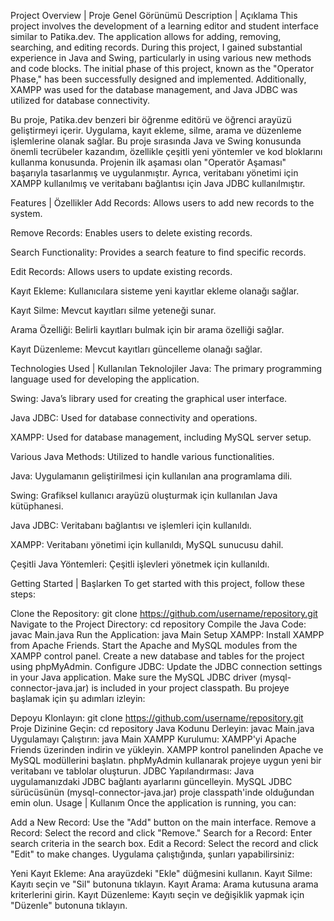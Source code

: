 Project Overview | Proje Genel Görünümü
Description | Açıklama
This project involves the development of a learning editor and student interface similar to Patika.dev. The application allows for adding, removing, searching, and editing records. During this project, I gained substantial experience in Java and Swing, particularly in using various new methods and code blocks. The initial phase of this project, known as the "Operator Phase," has been successfully designed and implemented. Additionally, XAMPP was used for the database management, and Java JDBC was utilized for database connectivity.

Bu proje, Patika.dev benzeri bir öğrenme editörü ve öğrenci arayüzü geliştirmeyi içerir. Uygulama, kayıt ekleme, silme, arama ve düzenleme işlemlerine olanak sağlar. Bu proje sırasında Java ve Swing konusunda önemli tecrübeler kazandım, özellikle çeşitli yeni yöntemler ve kod bloklarını kullanma konusunda. Projenin ilk aşaması olan "Operatör Aşaması" başarıyla tasarlanmış ve uygulanmıştır. Ayrıca, veritabanı yönetimi için XAMPP kullanılmış ve veritabanı bağlantısı için Java JDBC kullanılmıştır.

Features | Özellikler
Add Records: Allows users to add new records to the system.

Remove Records: Enables users to delete existing records.

Search Functionality: Provides a search feature to find specific records.

Edit Records: Allows users to update existing records.

Kayıt Ekleme: Kullanıcılara sisteme yeni kayıtlar ekleme olanağı sağlar.

Kayıt Silme: Mevcut kayıtları silme yeteneği sunar.

Arama Özelliği: Belirli kayıtları bulmak için bir arama özelliği sağlar.

Kayıt Düzenleme: Mevcut kayıtları güncelleme olanağı sağlar.

Technologies Used | Kullanılan Teknolojiler
Java: The primary programming language used for developing the application.

Swing: Java’s library used for creating the graphical user interface.

Java JDBC: Used for database connectivity and operations.

XAMPP: Used for database management, including MySQL server setup.

Various Java Methods: Utilized to handle various functionalities.

Java: Uygulamanın geliştirilmesi için kullanılan ana programlama dili.

Swing: Grafiksel kullanıcı arayüzü oluşturmak için kullanılan Java kütüphanesi.

Java JDBC: Veritabanı bağlantısı ve işlemleri için kullanıldı.

XAMPP: Veritabanı yönetimi için kullanıldı, MySQL sunucusu dahil.

Çeşitli Java Yöntemleri: Çeşitli işlevleri yönetmek için kullanıldı.

Getting Started | Başlarken
To get started with this project, follow these steps:

Clone the Repository: git clone https://github.com/username/repository.git
Navigate to the Project Directory: cd repository
Compile the Java Code: javac Main.java
Run the Application: java Main
Setup XAMPP:
Install XAMPP from Apache Friends.
Start the Apache and MySQL modules from the XAMPP control panel.
Create a new database and tables for the project using phpMyAdmin.
Configure JDBC:
Update the JDBC connection settings in your Java application.
Make sure the MySQL JDBC driver (mysql-connector-java.jar) is included in your project classpath.
Bu projeye başlamak için şu adımları izleyin:

Depoyu Klonlayın: git clone https://github.com/username/repository.git
Proje Dizinine Geçin: cd repository
Java Kodunu Derleyin: javac Main.java
Uygulamayı Çalıştırın: java Main
XAMPP Kurulumu:
XAMPP'yi Apache Friends üzerinden indirin ve yükleyin.
XAMPP kontrol panelinden Apache ve MySQL modüllerini başlatın.
phpMyAdmin kullanarak projeye uygun yeni bir veritabanı ve tablolar oluşturun.
JDBC Yapılandırması:
Java uygulamanızdaki JDBC bağlantı ayarlarını güncelleyin.
MySQL JDBC sürücüsünün (mysql-connector-java.jar) proje classpath'inde olduğundan emin olun.
Usage | Kullanım
Once the application is running, you can:

Add a New Record: Use the "Add" button on the main interface.
Remove a Record: Select the record and click "Remove."
Search for a Record: Enter search criteria in the search box.
Edit a Record: Select the record and click "Edit" to make changes.
Uygulama çalıştığında, şunları yapabilirsiniz:

Yeni Kayıt Ekleme: Ana arayüzdeki "Ekle" düğmesini kullanın.
Kayıt Silme: Kayıtı seçin ve "Sil" butonuna tıklayın.
Kayıt Arama: Arama kutusuna arama kriterlerini girin.
Kayıt Düzenleme: Kayıtı seçin ve değişiklik yapmak için "Düzenle" butonuna tıklayın.
